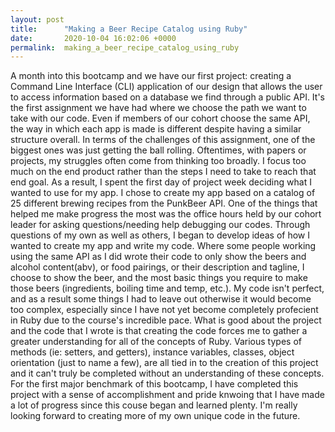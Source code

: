 ```yaml
---
layout: post
title:      "Making a Beer Recipe Catalog using Ruby"
date:       2020-10-04 16:02:06 +0000
permalink:  making_a_beer_recipe_catalog_using_ruby
---
```



A month into this bootcamp and we have our first project: creating a Command Line Interface (CLI) application of our design that allows the user to access information based on a database we find through a public API.  It's the first assignment we have had where we choose the path we want to take with our code.  Even if members of our cohort choose the same API, the way in which each app is made is different despite having a similar structure overall.  In terms of the challenges of this assignment, one of the biggest ones was just getting the ball rolling.  Oftentimes, with papers or projects, my struggles often come from thinking too broadly.  I focus too much on the end product rather than the steps I need to take to reach that end goal.  As a result, I spent the first day of project week deciding what I wanted to use for my app.  I chose to create my app based on a catalog of 25 different brewing recipes from  the PunkBeer API.  One of the things that helped me make progress the most was the office hours held by our cohort leader for asking questions/needing help debugging our codes.  Through questions of my own as well as others, I began to develop ideas of how I wanted to create my app and write my code.  Where some people working using the same API as I did wrote their code to only show the beers and alcohol content(abv), or food pairings, or their description and tagline, I choose to show the beer, and the most basic things you require to make those beers (ingredients, boiling time and temp, etc.).  My code isn't perfect, and as a result some things I had to leave out otherwise it would become too complex, especially since I have not yet become completely profecient in Ruby due to the course's incredible pace.  What is good about the project and the code that I wrote is that creating the code forces me to gather a greater understanding for all of the concepts of Ruby.  Various types of methods (ie: setters, and getters), instance variables, classes, object orientation (just to name a few), are all tied in to the creation of this project and it can't truly be completed without an understanding of these concepts.  For the first major benchmark of this bootcamp, I have completed this project with a sense of accomplishment and pride knwoing that I have made a lot of progress since this couse began and learned plenty.  I'm really looking forward to creating more of my own unique code in the future.
